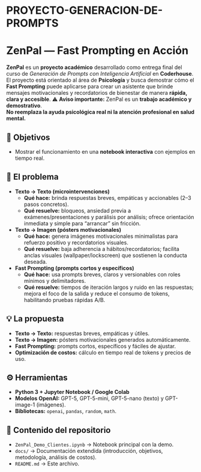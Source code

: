 # PROYECTO-GENERACION-DE-PROMPTS
# ZenPal — Fast Prompting en Acción
**ZenPal** es un **proyecto académico** desarrollado como entrega final del curso de *Generación de Prompts con Inteligencia Artificial* en **Coderhouse**.  
El proyecto está orientado al área de **Psicología** y busca demostrar cómo el **Fast Prompting** puede aplicarse para crear un asistente que brinde mensajes motivacionales y recordatorios de bienestar de manera **rápida, clara y accesible**.
⚠️ **Aviso importante:** ZenPal es un **trabajo académico y demostrativo**.  
**No reemplaza la ayuda psicológica real ni la atención profesional en salud mental.**
## 🎯 Objetivos  
- Mostrar el funcionamiento en una **notebook interactiva** con ejemplos en tiempo real.  
## 📝 El problema
- **Texto → Texto (microintervenciones)**
  - **Qué hace:** brinda respuestas breves, empáticas y accionables (2–3 pasos concretos).
  - **Qué resuelve:** bloqueos, ansiedad previa a exámenes/presentaciones y parálisis por análisis; ofrece orientación inmediata y simple para “arrancar” sin fricción.
- **Texto → Imagen (pósters motivacionales)**
  - **Qué hace:** genera imágenes motivacionales minimalistas para refuerzo positivo y recordatorios visuales.
  - **Qué resuelve:** baja adherencia a hábitos/recordatorios; facilita anclas visuales (wallpaper/lockscreen) que sostienen la conducta deseada.
- **Fast Prompting (prompts cortos y específicos)**
  - **Qué hace:** usa prompts breves, claros y versionables con roles mínimos y delimitadores.
  - **Qué resuelve:** tiempos de iteración largos y ruido en las respuestas; mejora el foco de la salida y reduce el consumo de tokens, habilitando pruebas rápidas A/B.
## 💡 La propuesta
- **Texto → Texto:** respuestas breves, empáticas y útiles.  
- **Texto → Imagen:** pósters motivacionales generados automáticamente.  
- **Fast Prompting:** prompts cortos, específicos y fáciles de ajustar.  
- **Optimización de costos:** cálculo en tiempo real de tokens y precios de uso.
## ⚙️ Herramientas
- **Python 3 + Jupyter Notebook / Google Colab**  
- **Modelos OpenAI:** GPT-5, GPT-5-mini, GPT-5-nano (texto) y GPT-image-1 (imágenes).  
- **Bibliotecas:** `openai`, `pandas`, `random`, `math`.  
## 📂 Contenido del repositorio
- `ZenPal_Demo_Clientes.ipynb` → Notebook principal con la demo.  
- `docs/` → Documentación extendida (introducción, objetivos, metodología, análisis de costos).   
- `README.md` → Este archivo.

